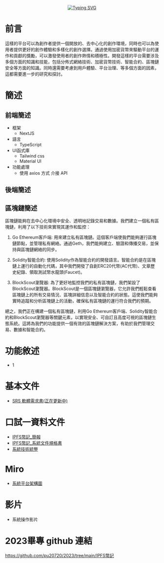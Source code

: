 <!-- dynamic typing effect 動態打字效果 -->
<div align="center">
  <a href="https://blog.sunguoqi.com/">
    <img src="https://readme-typing-svg.demolab.com?font=Fira+Code&pause=1000&width=435&lines=console.log(%22Hello%2C%20World%22);Hi there 👋&center=true&size=27" alt="Typing SVG" />
  </a>  
</div>

<!--

**Here are some ideas to get you started:**

🙋‍♀️ A short introduction - what is your organization all about?
🌈 Contribution guidelines - how can the community get involved?
👩‍💻 Useful resources - where can the community find your docs? Is there anything else the community should know?
🍿 Fun facts - what does your team eat for breakfast?
🧙 Remember, you can do mighty things with the power of [Markdown](https://docs.github.com/github/writing-on-github/getting-started-with-writing-and-formatting-on-github/basic-writing-and-formatting-syntax)
-->
# 前言
這樣的平台可以為創作者提供一個開放的、去中心化的創作環境，同時也可以為使用者提供更好的創作體驗和多樣化的創作選擇。通過使用加密貨幣來驅動平台的運作和貢獻的獎勵，可以激發使用者的創作熱情和積極性。開發這樣的平台需要涉及多個方面的知識和技能，包括分佈式網絡技術、加密貨幣技術、智能合約、區塊鏈安全等方面的知識。同時還需要考慮到用戶體驗、平台治理、等多個方面的因素，這都需要進一步的研究和探討。
# 簡述
## 前端簡述
- 框架
  - NextJS
- 語言
  - TypeScript
- UI函式庫
  - Tailwind css
  - Material UI
- 功能處理
  - 使用 axios 方式 介接 API
## 後端簡述
## 區塊鏈簡述
區塊鏈能夠在去中心化環境中安全、透明地記錄交易和數據。我們建立一個私有區塊鏈，利用了以下技術來實現其運作和監控：

1. Go Ethereum客戶端: 用來建立私有區塊鏈。這個客戶端使我們能夠運行區塊鏈節點，並管理私有網絡。通過Geth，我們能夠建立、驗證和傳播交易，並保持與區塊鏈網絡的同步。

2. Solidity智能合約: 使用Solidity作為智能合約的開發語言。智能合約是在區塊鏈上運行的自動化代碼，其中我們開發了自創ERC20代幣(AC代幣)、文章歷史紀錄、領取測試幣水龍頭(Faucet)。

3. BlockScout瀏覽器: 為了更好地監控我們的私有區塊鏈，我們架設了BlockScout瀏覽器。BlockScout是一個區塊鏈瀏覽器，它允許我們輕鬆查看區塊鏈上的所有交易情況、區塊詳細信息以及智能合約的狀態。這使我們能夠實時追蹤和分析區塊鏈上的活動，確保私有區塊鏈的運行符合我們的預期。

總之，我們正在構建一個私有區塊鏈，利用Go Ethereum客戶端、Solidity智能合約和BlockScout瀏覽器等關鍵元素，以實現安全、可自訂且高度可視的區塊鏈生態系統。這將為我們的功能提供一個有效的區塊鏈解決方案，有助於我們管理交易、數據和智能合約。



# 功能敘述
- 1

# 基本文件
- [SRS 軟體需求書(正在更新中)](https://docs.google.com/document/d/1-IZckLUhmSBGhUZj-m0Z9OAlvugrRJ6V/edit?usp=sharing&ouid=100558131168893606998&rtpof=true&sd=true)

# 口試一資料文件
- [IPFS幣記_簡報](https://reurl.cc/p5LVma)
- [IPFS幣記_系統文件規格書](https://docs.google.com/document/d/1GxUuhJhLIol0nrSzh5EZPXEO_4tGemo6/edit?usp=sharing&ouid=100558131168893606998&rtpof=true&sd=true)
- [系統技術統整](https://drive.google.com/file/d/16OSu4Jf2n3pLK5kuGifsbLIy1nAmunwy/view?usp=sharing)

# Miro
- [系統平台架構圖](https://miro.com/app/board/uXjVM_nOvD8=/?moveToWidget=3458764565455614587&cot=14)

# 影片
- 系統操作影片

# 2023畢專 github 連結
https://github.com/pu20720/2023/tree/main/IPFS幣記

